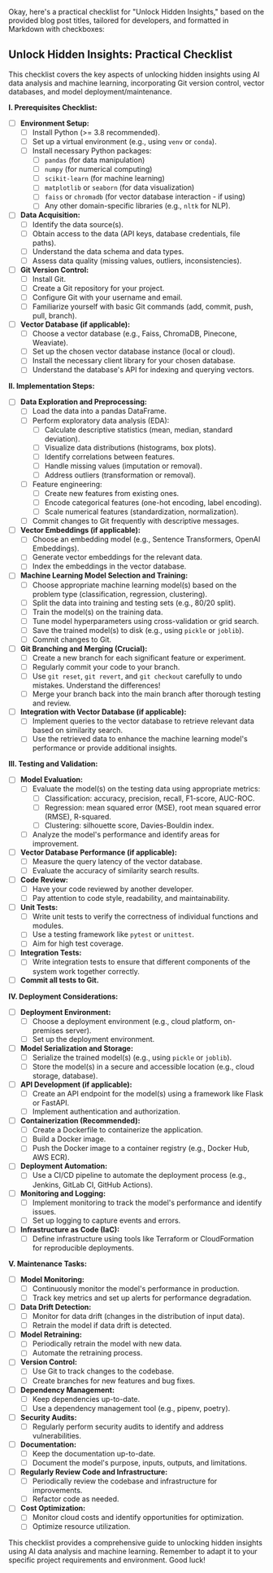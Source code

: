 Okay, here's a practical checklist for "Unlock Hidden Insights," based on the provided blog post titles, tailored for developers, and formatted in Markdown with checkboxes:

## Unlock Hidden Insights: Practical Checklist

This checklist covers the key aspects of unlocking hidden insights using AI data analysis and machine learning, incorporating Git version control, vector databases, and model deployment/maintenance.

**I. Prerequisites Checklist:**

*   [ ] **Environment Setup:**
    *   [ ] Install Python (>= 3.8 recommended).
    *   [ ] Set up a virtual environment (e.g., using `venv` or `conda`).
    *   [ ] Install necessary Python packages:
        *   [ ] `pandas` (for data manipulation)
        *   [ ] `numpy` (for numerical computing)
        *   [ ] `scikit-learn` (for machine learning)
        *   [ ] `matplotlib` or `seaborn` (for data visualization)
        *   [ ] `faiss` or `chromadb` (for vector database interaction - if using)
        *   [ ] Any other domain-specific libraries (e.g., `nltk` for NLP).
*   [ ] **Data Acquisition:**
    *   [ ] Identify the data source(s).
    *   [ ] Obtain access to the data (API keys, database credentials, file paths).
    *   [ ] Understand the data schema and data types.
    *   [ ] Assess data quality (missing values, outliers, inconsistencies).
*   [ ] **Git Version Control:**
    *   [ ] Install Git.
    *   [ ] Create a Git repository for your project.
    *   [ ] Configure Git with your username and email.
    *   [ ] Familiarize yourself with basic Git commands (add, commit, push, pull, branch).
*   [ ] **Vector Database (if applicable):**
    *   [ ] Choose a vector database (e.g., Faiss, ChromaDB, Pinecone, Weaviate).
    *   [ ] Set up the chosen vector database instance (local or cloud).
    *   [ ] Install the necessary client library for your chosen database.
    *   [ ] Understand the database's API for indexing and querying vectors.

**II. Implementation Steps:**

*   [ ] **Data Exploration and Preprocessing:**
    *   [ ] Load the data into a pandas DataFrame.
    *   [ ] Perform exploratory data analysis (EDA):
        *   [ ] Calculate descriptive statistics (mean, median, standard deviation).
        *   [ ] Visualize data distributions (histograms, box plots).
        *   [ ] Identify correlations between features.
        *   [ ] Handle missing values (imputation or removal).
        *   [ ] Address outliers (transformation or removal).
    *   [ ] Feature engineering:
        *   [ ] Create new features from existing ones.
        *   [ ] Encode categorical features (one-hot encoding, label encoding).
        *   [ ] Scale numerical features (standardization, normalization).
    *   [ ] Commit changes to Git frequently with descriptive messages.
*   [ ] **Vector Embeddings (if applicable):**
    *   [ ] Choose an embedding model (e.g., Sentence Transformers, OpenAI Embeddings).
    *   [ ] Generate vector embeddings for the relevant data.
    *   [ ] Index the embeddings in the vector database.
*   [ ] **Machine Learning Model Selection and Training:**
    *   [ ] Choose appropriate machine learning model(s) based on the problem type (classification, regression, clustering).
    *   [ ] Split the data into training and testing sets (e.g., 80/20 split).
    *   [ ] Train the model(s) on the training data.
    *   [ ] Tune model hyperparameters using cross-validation or grid search.
    *   [ ] Save the trained model(s) to disk (e.g., using `pickle` or `joblib`).
    *   [ ] Commit changes to Git.
*   [ ] **Git Branching and Merging (Crucial):**
    *   [ ] Create a new branch for each significant feature or experiment.
    *   [ ] Regularly commit your code to your branch.
    *   [ ] Use `git reset`, `git revert`, and `git checkout` carefully to undo mistakes.  Understand the differences!
    *   [ ] Merge your branch back into the main branch after thorough testing and review.
*   [ ] **Integration with Vector Database (if applicable):**
    *   [ ] Implement queries to the vector database to retrieve relevant data based on similarity search.
    *   [ ] Use the retrieved data to enhance the machine learning model's performance or provide additional insights.

**III. Testing and Validation:**

*   [ ] **Model Evaluation:**
    *   [ ] Evaluate the model(s) on the testing data using appropriate metrics:
        *   [ ] Classification: accuracy, precision, recall, F1-score, AUC-ROC.
        *   [ ] Regression: mean squared error (MSE), root mean squared error (RMSE), R-squared.
        *   [ ] Clustering: silhouette score, Davies-Bouldin index.
    *   [ ] Analyze the model's performance and identify areas for improvement.
*   [ ] **Vector Database Performance (if applicable):**
    *   [ ] Measure the query latency of the vector database.
    *   [ ] Evaluate the accuracy of similarity search results.
*   [ ] **Code Review:**
    *   [ ] Have your code reviewed by another developer.
    *   [ ] Pay attention to code style, readability, and maintainability.
*   [ ] **Unit Tests:**
    *   [ ] Write unit tests to verify the correctness of individual functions and modules.
    *   [ ] Use a testing framework like `pytest` or `unittest`.
    *   [ ] Aim for high test coverage.
*   [ ] **Integration Tests:**
    *   [ ] Write integration tests to ensure that different components of the system work together correctly.
*   [ ] **Commit all tests to Git.**

**IV. Deployment Considerations:**

*   [ ] **Deployment Environment:**
    *   [ ] Choose a deployment environment (e.g., cloud platform, on-premises server).
    *   [ ] Set up the deployment environment.
*   [ ] **Model Serialization and Storage:**
    *   [ ] Serialize the trained model(s) (e.g., using `pickle` or `joblib`).
    *   [ ] Store the model(s) in a secure and accessible location (e.g., cloud storage, database).
*   [ ] **API Development (if applicable):**
    *   [ ] Create an API endpoint for the model(s) using a framework like Flask or FastAPI.
    *   [ ] Implement authentication and authorization.
*   [ ] **Containerization (Recommended):**
    *   [ ] Create a Dockerfile to containerize the application.
    *   [ ] Build a Docker image.
    *   [ ] Push the Docker image to a container registry (e.g., Docker Hub, AWS ECR).
*   [ ] **Deployment Automation:**
    *   [ ] Use a CI/CD pipeline to automate the deployment process (e.g., Jenkins, GitLab CI, GitHub Actions).
*   [ ] **Monitoring and Logging:**
    *   [ ] Implement monitoring to track the model's performance and identify issues.
    *   [ ] Set up logging to capture events and errors.
*   [ ] **Infrastructure as Code (IaC):**
    *   [ ] Define infrastructure using tools like Terraform or CloudFormation for reproducible deployments.

**V. Maintenance Tasks:**

*   [ ] **Model Monitoring:**
    *   [ ] Continuously monitor the model's performance in production.
    *   [ ] Track key metrics and set up alerts for performance degradation.
*   [ ] **Data Drift Detection:**
    *   [ ] Monitor for data drift (changes in the distribution of input data).
    *   [ ] Retrain the model if data drift is detected.
*   [ ] **Model Retraining:**
    *   [ ] Periodically retrain the model with new data.
    *   [ ] Automate the retraining process.
*   [ ] **Version Control:**
    *   [ ] Use Git to track changes to the codebase.
    *   [ ] Create branches for new features and bug fixes.
*   [ ] **Dependency Management:**
    *   [ ] Keep dependencies up-to-date.
    *   [ ] Use a dependency management tool (e.g., pipenv, poetry).
*   [ ] **Security Audits:**
    *   [ ] Regularly perform security audits to identify and address vulnerabilities.
*   [ ] **Documentation:**
    *   [ ] Keep the documentation up-to-date.
    *   [ ] Document the model's purpose, inputs, outputs, and limitations.
*   [ ] **Regularly Review Code and Infrastructure:**
    *   [ ] Periodically review the codebase and infrastructure for improvements.
    *   [ ] Refactor code as needed.
*   [ ] **Cost Optimization:**
    *   [ ] Monitor cloud costs and identify opportunities for optimization.
    *   [ ] Optimize resource utilization.

This checklist provides a comprehensive guide to unlocking hidden insights using AI data analysis and machine learning. Remember to adapt it to your specific project requirements and environment.  Good luck!
